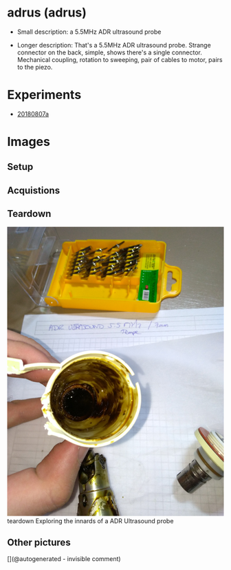 # adrus (adrus)

* Small description: a 5.5MHz ADR ultrasound probe

* Longer description: That's a 5.5MHz ADR ultrasound probe. Strange connector on the back, simple, shows there's a single connector. Mechanical coupling, rotation to sweeping, pair of cables to motor, pairs to the piezo.

# Experiments

* [20180807a](/include/experiments/auto/20180807a.md)


# Images

## Setup 

## Acquistions 

## Teardown 

![](/include/images/ADR/P_20180807_215406.jpg)
teardown
Exploring the innards of a ADR Ultrasound probe

## Other pictures 





[](@autogenerated - invisible comment)